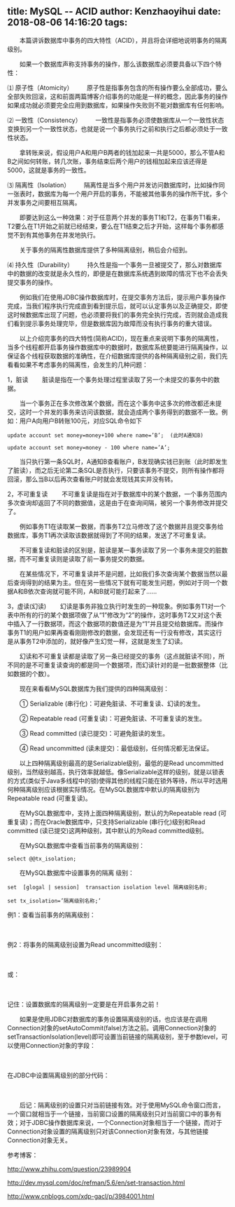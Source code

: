 title: MySQL -- ACID
author: Kenzhaoyihui
date: 2018-08-06 14:16:20
tags:
---
　　本篇讲诉数据库中事务的四大特性（ACID），并且将会详细地说明事务的隔离级别。

　　如果一个数据库声称支持事务的操作，那么该数据库必须要具备以下四个特性：

⑴ 原子性（Atomicity）
　　原子性是指事务包含的所有操作要么全部成功，要么全部失败回滚，这和前面两篇博客介绍事务的功能是一样的概念，因此事务的操作如果成功就必须要完全应用到数据库，如果操作失败则不能对数据库有任何影响。

⑵ 一致性（Consistency）
　　一致性是指事务必须使数据库从一个一致性状态变换到另一个一致性状态，也就是说一个事务执行之前和执行之后都必须处于一致性状态。

　　拿转账来说，假设用户A和用户B两者的钱加起来一共是5000，那么不管A和B之间如何转账，转几次账，事务结束后两个用户的钱相加起来应该还得是5000，这就是事务的一致性。

⑶ 隔离性（Isolation）
　　隔离性是当多个用户并发访问数据库时，比如操作同一张表时，数据库为每一个用户开启的事务，不能被其他事务的操作所干扰，多个并发事务之间要相互隔离。

　　即要达到这么一种效果：对于任意两个并发的事务T1和T2，在事务T1看来，T2要么在T1开始之前就已经结束，要么在T1结束之后才开始，这样每个事务都感觉不到有其他事务在并发地执行。

　　关于事务的隔离性数据库提供了多种隔离级别，稍后会介绍到。

⑷ 持久性（Durability）
　　持久性是指一个事务一旦被提交了，那么对数据库中的数据的改变就是永久性的，即便是在数据库系统遇到故障的情况下也不会丢失提交事务的操作。

　　例如我们在使用JDBC操作数据库时，在提交事务方法后，提示用户事务操作完成，当我们程序执行完成直到看到提示后，就可以认定事务以及正确提交，即使这时候数据库出现了问题，也必须要将我们的事务完全执行完成，否则就会造成我们看到提示事务处理完毕，但是数据库因为故障而没有执行事务的重大错误。

  

　　以上介绍完事务的四大特性(简称ACID)，现在重点来说明下事务的隔离性，当多个线程都开启事务操作数据库中的数据时，数据库系统要能进行隔离操作，以保证各个线程获取数据的准确性，在介绍数据库提供的各种隔离级别之前，我们先看看如果不考虑事务的隔离性，会发生的几种问题：

1，脏读
　　脏读是指在一个事务处理过程里读取了另一个未提交的事务中的数据。

　　当一个事务正在多次修改某个数据，而在这个事务中这多次的修改都还未提交，这时一个并发的事务来访问该数据，就会造成两个事务得到的数据不一致。例如：用户A向用户B转账100元，对应SQL命令如下

    update account set money=money+100 where name=’B’;  (此时A通知B)

    update account set money=money - 100 where name=’A’;
　　当只执行第一条SQL时，A通知B查看账户，B发现确实钱已到账（此时即发生了脏读），而之后无论第二条SQL是否执行，只要该事务不提交，则所有操作都将回滚，那么当B以后再次查看账户时就会发现钱其实并没有转。

2，不可重复读
　　不可重复读是指在对于数据库中的某个数据，一个事务范围内多次查询却返回了不同的数据值，这是由于在查询间隔，被另一个事务修改并提交了。

　　例如事务T1在读取某一数据，而事务T2立马修改了这个数据并且提交事务给数据库，事务T1再次读取该数据就得到了不同的结果，发送了不可重复读。

　　不可重复读和脏读的区别是，脏读是某一事务读取了另一个事务未提交的脏数据，而不可重复读则是读取了前一事务提交的数据。

　　在某些情况下，不可重复读并不是问题，比如我们多次查询某个数据当然以最后查询得到的结果为主。但在另一些情况下就有可能发生问题，例如对于同一个数据A和B依次查询就可能不同，A和B就可能打起来了……

3，虚读(幻读)
　　幻读是事务非独立执行时发生的一种现象。例如事务T1对一个表中所有的行的某个数据项做了从“1”修改为“2”的操作，这时事务T2又对这个表中插入了一行数据项，而这个数据项的数值还是为“1”并且提交给数据库。而操作事务T1的用户如果再查看刚刚修改的数据，会发现还有一行没有修改，其实这行是从事务T2中添加的，就好像产生幻觉一样，这就是发生了幻读。

　　幻读和不可重复读都是读取了另一条已经提交的事务（这点就脏读不同），所不同的是不可重复读查询的都是同一个数据项，而幻读针对的是一批数据整体（比如数据的个数）。

 

　　现在来看看MySQL数据库为我们提供的四种隔离级别：

　　① Serializable (串行化)：可避免脏读、不可重复读、幻读的发生。

　　② Repeatable read (可重复读)：可避免脏读、不可重复读的发生。

　　③ Read committed (读已提交)：可避免脏读的发生。

　　④ Read uncommitted (读未提交)：最低级别，任何情况都无法保证。

 

　　以上四种隔离级别最高的是Serializable级别，最低的是Read uncommitted级别，当然级别越高，执行效率就越低。像Serializable这样的级别，就是以锁表的方式(类似于Java多线程中的锁)使得其他的线程只能在锁外等待，所以平时选用何种隔离级别应该根据实际情况。在MySQL数据库中默认的隔离级别为Repeatable read (可重复读)。

　　在MySQL数据库中，支持上面四种隔离级别，默认的为Repeatable read (可重复读)；而在Oracle数据库中，只支持Serializable (串行化)级别和Read committed (读已提交)这两种级别，其中默认的为Read committed级别。

　　在MySQL数据库中查看当前事务的隔离级别：

    select @@tx_isolation;
　　在MySQL数据库中设置事务的隔离 级别：

    set  [glogal | session]  transaction isolation level 隔离级别名称;

    set tx_isolation=’隔离级别名称;’
例1：查看当前事务的隔离级别：

　　

例2：将事务的隔离级别设置为Read uncommitted级别：

　　

或：

　　

记住：设置数据库的隔离级别一定要是在开启事务之前！

　　如果是使用JDBC对数据库的事务设置隔离级别的话，也应该是在调用Connection对象的setAutoCommit(false)方法之前。调用Connection对象的setTransactionIsolation(level)即可设置当前链接的隔离级别，至于参数level，可以使用Connection对象的字段：

　　

在JDBC中设置隔离级别的部分代码：

　　

　　后记：隔离级别的设置只对当前链接有效。对于使用MySQL命令窗口而言，一个窗口就相当于一个链接，当前窗口设置的隔离级别只对当前窗口中的事务有效；对于JDBC操作数据库来说，一个Connection对象相当于一个链接，而对于Connection对象设置的隔离级别只对该Connection对象有效，与其他链接Connection对象无关。

 

参考博客：

http://www.zhihu.com/question/23989904

http://dev.mysql.com/doc/refman/5.6/en/set-transaction.html

http://www.cnblogs.com/xdp-gacl/p/3984001.html

